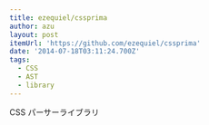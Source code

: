 ```yaml
---
title: ezequiel/cssprima
author: azu
layout: post
itemUrl: 'https://github.com/ezequiel/cssprima'
date: '2014-07-18T03:11:24.700Z'
tags:
  - CSS
  - AST
  - library
---
```

CSS パーサーライブラリ
